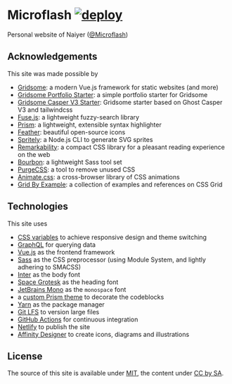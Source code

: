# Microflash [![deploy](https://github.com/Microflash/site/workflows/deploy/badge.svg)](https://github.com/Microflash/site/actions)

Personal website of Naiyer ([@Microflash](https://www.twitter.com/Microflash))

## Acknowledgements

This site was made possible by

- [Gridsome](https://gridsome.org/): a modern Vue.js framework for static websites (and more)
- [Gridsome Portfolio Starter](https://github.com/drehimself/gridsome-portfolio-starter): a simple portfolio starter for Gridsome
- [Gridsome Casper V3 Starter](https://github.com/noxify/gridsome-starter-casper-v3): Gridsome starter based on Ghost Casper V3 and tailwindcss
- [Fuse.js](https://fusejs.io/): a lightweight fuzzy-search library
- [Prism](https://prismjs.com/): a lightweight, extensible syntax highlighter
- [Feather](https://feathericons.com/): beautiful open-source icons
- [Spritely](https://github.com/Microflash/spritely): a Node.js CLI to generate SVG sprites
- [Remarkability](https://remarkability.netlify.app): a compact CSS library for a pleasant reading experience on the web
- [Bourbon](https://www.bourbon.io/): a lightweight Sass tool set
- [PurgeCSS](https://purgecss.com/): a tool to remove unused CSS
- [Animate.css](https://github.com/daneden/animate.css): a cross-browser library of CSS animations
- [Grid By Example](https://gridbyexample.com/): a collection of examples and references on CSS Grid

## Technologies

This site uses

- [CSS variables](https://css-tricks.com/guides/css-custom-properties/) to achieve responsive design and theme switching
- [GraphQL](https://graphql.org/) for querying data
- [Vue.js](https://vuejs.org/) as the frontend framework
- [Sass](https://sass-lang.com/) as the CSS preprocessor (using Module System, and lightly adhering to SMACSS)
- [Inter](https://rsms.me/inter/) as the body font
- [Space Grotesk](https://github.com/floriankarsten/space-grotesk) as the heading font
- [JetBrains Mono](https://github.com/JetBrains/JetBrainsMono) as the `monospace` font
- a [custom Prism theme](https://github.com/Microflash/site/blob/main/src/assets/styles/derived/_syntax.scss) to decorate the codeblocks
- [Yarn](https://github.com/yarnpkg/yarn) as the package manager
- [Git LFS](https://github.com/git-lfs/git-lfs) to version large files
- [GitHub Actions](https://github.com/features/actions) for continuous integration
- [Netlify](https://netlify.com/) to publish the site
- [Affinity Designer](https://affinity.serif.com/en-gb/designer/) to create icons, diagrams and illustrations

## License

The source of this site is available under [MIT](./LICENSE), the content under [CC by SA](https://creativecommons.org/licenses/by-sa/4.0/).
